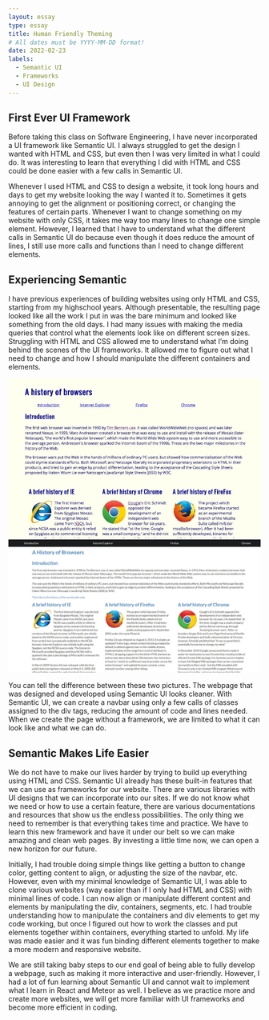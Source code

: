 ```yaml
---
layout: essay
type: essay
title: Human Friendly Theming
# All dates must be YYYY-MM-DD format!
date: 2022-02-23
labels:
  - Semantic UI
  - Frameworks
  - UI Design
---
```


## First Ever UI Framework
Before taking this class on Software Engineering, I have never incorporated a UI framework like Semantic UI. I always struggled to get the design I wanted with HTML and CSS, but even then I was very limited in what I could do. It was interesting to learn that everything I did with HTML and CSS could be done easier with a few calls in Semantic UI. 

Whenever I used HTML and CSS to design a website, it took long hours and days to get my website looking the way I wanted it to. Sometimes it gets annoying to get the alignment or positioning correct, or changing the features of certain parts. Whenever I want to change something on my website with only CSS, it takes me way too many lines to change one simple element. However, I learned that I have to understand what the different calls in Semantic UI do because even though it does reduce the amount of lines, I still use more calls and functions than I need to change different elements.

## Experiencing Semantic
I have previous experiences of building websites using only HTML and CSS, starting from my highschool years. Although presentable, the resulting page looked like all the work I put in was the bare minimum and looked like something from the old days. I had many issues with making the media queries that control what the elements look like on different screen sizes. Struggling with HTML and CSS allowed me to understand what I’m doing behind the scenes of the UI frameworks. It allowed me to figure out what I need to change and how I should manipulate the different containers and elements. 

<img class="ui huge rounded floated image" src="../images/raw-html-css.png">
<img class="ui huge rounded floated image" src="../images/semantic.png">

You can tell the difference between these two pictures. The webpage that was designed and developed using Semantic UI looks cleaner. With Semantic UI, we can create a navbar using only a few calls of classes assigned to the div tags, reducing the amount of code and lines needed. When we create the page without a framework, we are limited to what it can look like and what we can do.

## Semantic Makes Life Easier
We do not have to make our lives harder by trying to build up everything using HTML and CSS. Semantic UI already has these built-in features that we can use as frameworks for our website. There are various libraries with UI designs that we can incorporate into our sites. If we do not know what we need or how to use a certain feature, there are various documentations and resources that show us the endless possibilities. The only thing we need to remember is that everything takes time and practice. We have to learn this new framework and have it under our belt so we can make amazing and clean web pages. By investing a little time now, we can open a new horizon for our future.

Initially, I had trouble doing simple things like getting a button to change color, getting content to align, or adjusting the size of the navbar, etc. However, even with my minimal knowledge of Semantic UI, I was able to clone various websites (way easier than if I only had HTML and CSS) with minimal lines of code. I can now align or manipulate different content and elements by manipulating the div, containers, segments, etc. I had trouble understanding how to manipulate the containers and div elements to get my code working, but once I figured out how to work the classes and put elements together within containers, everything started to unfold. My life was made easier and it was fun binding different elements together to make a more modern and responsive website.

We are still taking baby steps to our end goal of being able to fully develop a webpage, such as making it more interactive and user-friendly. However, I had a lot of fun learning about Semantic UI and cannot wait to implement what I learn in React and Meteor as well. I believe as we practice more and create more websites, we will get more familiar with UI frameworks and become more efficient in coding.

